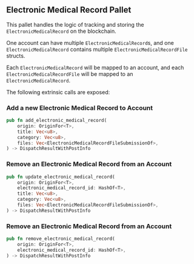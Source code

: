 ## Electronic Medical Record Pallet
This pallet handles the logic of tracking and storing the `ElectronicMedicalRecord` on the blockchain.

One account can have multiple `ElectronicMedicalRecord`s, and one `ElectronicMedicalRecord` contains multiple `ElectronicMedicalRecordFile` structs.

Each `ElectronicMedicalRecord` will be mapped to an account, and each `ElectronicMedicalRecordFile` will be mapped to an `ElectronicMedicalRecord`.

The following extrinsic calls are exposed:
### Add a new Electronic Medical Record to Account
```rust
pub fn add_electronic_medical_record(
	origin: OriginFor<T>,
	title: Vec<u8>,
	category: Vec<u8>,
	files: Vec<ElectronicMedicalRecordFileSubmissionOf>,
) -> DispatchResultWithPostInfo
```
### Remove an Electronic Medical Record from an Account
```rust
pub fn update_electronic_medical_record(
    origin: OriginFor<T>,
    electronic_medical_record_id: HashOf<T>,
    title: Vec<u8>,
    category: Vec<u8>,
    files: Vec<ElectronicMedicalRecordFileSubmissionOf>,
) -> DispatchResultWithPostInfo
```
### Remove an Electronic Medical Record from an Account
```rust
pub fn remove_electronic_medical_record(
    origin: OriginFor<T>,
    electronic_medical_record_id: HashOf<T>,
) -> DispatchResultWithPostInfo
```